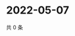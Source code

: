 # 2022-05-07

共 0 条

<!-- BEGIN WEIBO -->
<!-- 最后更新时间 Sat May 07 2022 05:14:42 GMT+0800 (China Standard Time) -->

<!-- END WEIBO -->
